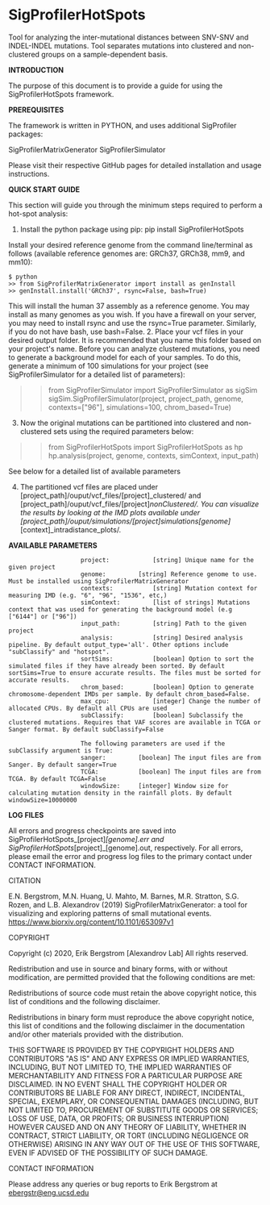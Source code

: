 # SigProfilerHotSpots
Tool for analyzing the inter-mutational distances between SNV-SNV and INDEL-INDEL mutations. Tool separates mutations into clustered and non-clustered groups on a sample-dependent basis. 


**INTRODUCTION**

The purpose of this document is to provide a guide for using the SigProfilerHotSpots framework.


**PREREQUISITES**

The framework is written in PYTHON, and uses additional SigProfiler packages:

SigProfilerMatrixGenerator
SigProfilerSimulator

Please visit their respective GitHub pages for detailed installation and usage instructions.

**QUICK START GUIDE**

This section will guide you through the minimum steps required to perform a hot-spot analysis:

1. Install the python package using pip:
                          pip install SigProfilerHotSpots
                          
Install your desired reference genome from the command line/terminal as follows (available reference genomes are: GRCh37, GRCh38, mm9, and mm10):
```
$ python
>> from SigProfilerMatrixGenerator import install as genInstall
>> genInstall.install('GRCh37', rsync=False, bash=True)
```
This will install the human 37 assembly as a reference genome. You may install as many genomes as you wish. If you have a firewall on your server, you may need to install rsync and use the rsync=True parameter. Similarly, if you do not have bash, 
use bash=False.
2. Place your vcf files in your desired output folder. It is recommended that you name this folder based on your project's name. Before you can analyze clustered mutations, you need to generate a background model for each of your samples. To do this, generate a minimum of 100 simulations for your project (see SigProfilerSimulator for a detailed list of parameters):

>>from SigProfilerSimulator import SigProfilerSimulator as sigSim
>>sigSim.SigProfilerSimulator(project, project_path, genome, contexts=["96"], simulations=100, chrom_based=True)

3. Now the original mutations can be partitioned into clustered and non-clustered sets using the required parameters below:

>> from SigProfilerHotSpots import SigProfilerHotSpots as hp
>> hp.analysis(project, genome, contexts, simContext, input_path)

See below for a detailed list of available parameters

4. The partitioned vcf files are placed under [project_path]/ouput/vcf_files/[project]_clustered/ and  [project_path]/ouput/vcf_files/[project]_nonClustered/. You can visualize the results by looking at the IMD plots available under [project_path]/ouput/simulations/[project]_simulations_[genome]_[context]_intradistance_plots/.

**AVAILABLE PARAMETERS**

                        project:			[string] Unique name for the given project
                        genome:			[string] Reference genome to use. Must be installed using SigProfilerMatrixGenerator
                        contexts:			[string] Mutation context for measuring IMD (e.g. "6", "96", "1536", etc,)
                        simContext: 		[list of strings] Mutations context that was used for generating the background model (e.g ["6144"] or ["96"])
                        input_path:			[string] Path to the given project
                        analysis:	 		[string] Desired analysis pipeline. By default output_type='all'. Other options include "subClassify" and "hotspot". 
                        sortSims:			[boolean] Option to sort the simulated files if they have already been sorted. By default sortSims=True to ensure accurate results. The files must be sorted for accurate results. 
                        chrom_based:		[boolean] Option to generate chromosome-dependent IMDs per sample. By default chrom_based=False. 
                        max_cpu:			[integer] Change the number of allocated CPUs. By default all CPUs are used
                        subClassify:		[boolean] Subclassify the clustered mutations. Requires that VAF scores are available in TCGA or Sanger format. By default subClassify=False 
                        
                        The following parameters are used if the subClassify argument is True:
                        sanger:			[boolean] The input files are from Sanger. By default sanger=True
                        TCGA:			[boolean] The input files are from TCGA. By default TCGA=False
                        windowSize:		[integer] Window size for calculating mutation density in the rainfall plots. By default windowSize=10000000


**LOG FILES**

All errors and progress checkpoints are saved into SigProfilerHotSpots_[project]_[genome].err and SigProfilerHotSpots_[project]_[genome].out, respectively. For all errors, please email the error and progress log files to the primary contact under CONTACT INFORMATION.

CITATION

E.N. Bergstrom, M.N. Huang, U. Mahto, M. Barnes, M.R. Stratton, S.G. Rozen, and L.B. Alexandrov (2019) SigProfilerMatrixGenerator: a tool for visualizing and exploring patterns of small mutational events. https://www.biorxiv.org/content/10.1101/653097v1

COPYRIGHT

Copyright (c) 2020, Erik Bergstrom [Alexandrov Lab] All rights reserved.

Redistribution and use in source and binary forms, with or without modification, are permitted provided that the following conditions are met:

Redistributions of source code must retain the above copyright notice, this list of conditions and the following disclaimer.

Redistributions in binary form must reproduce the above copyright notice, this list of conditions and the following disclaimer in the documentation and/or other materials provided with the distribution.

THIS SOFTWARE IS PROVIDED BY THE COPYRIGHT HOLDERS AND CONTRIBUTORS "AS IS" AND ANY EXPRESS OR IMPLIED WARRANTIES, INCLUDING, BUT NOT LIMITED TO, THE IMPLIED WARRANTIES OF MERCHANTABILITY AND FITNESS FOR A PARTICULAR PURPOSE ARE DISCLAIMED. IN NO EVENT SHALL THE COPYRIGHT HOLDER OR CONTRIBUTORS BE LIABLE FOR ANY DIRECT, INDIRECT, INCIDENTAL, SPECIAL, EXEMPLARY, OR CONSEQUENTIAL DAMAGES (INCLUDING, BUT NOT LIMITED TO, PROCUREMENT OF SUBSTITUTE GOODS OR SERVICES; LOSS OF USE, DATA, OR PROFITS; OR BUSINESS INTERRUPTION) HOWEVER CAUSED AND ON ANY THEORY OF LIABILITY, WHETHER IN CONTRACT, STRICT LIABILITY, OR TORT (INCLUDING NEGLIGENCE OR OTHERWISE) ARISING IN ANY WAY OUT OF THE USE OF THIS SOFTWARE, EVEN IF ADVISED OF THE POSSIBILITY OF SUCH DAMAGE.

CONTACT INFORMATION

Please address any queries or bug reports to Erik Bergstrom at ebergstr@eng.ucsd.edu
